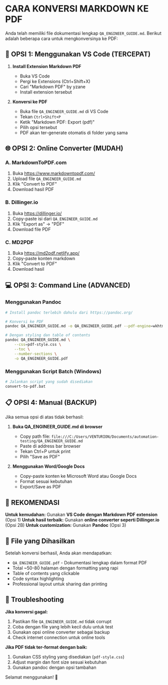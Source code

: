 # CARA KONVERSI MARKDOWN KE PDF

Anda telah memiliki file dokumentasi lengkap `QA_ENGINEER_GUIDE.md`. Berikut adalah beberapa cara untuk mengkonversinya ke PDF:

## 🚀 OPSI 1: Menggunakan VS Code (TERCEPAT)

1. **Install Extension Markdown PDF**
   - Buka VS Code
   - Pergi ke Extensions (Ctrl+Shift+X)
   - Cari "Markdown PDF" by yzane
   - Install extension tersebut

2. **Konversi ke PDF**
   - Buka file `QA_ENGINEER_GUIDE.md` di VS Code
   - Tekan `Ctrl+Shift+P`
   - Ketik "Markdown PDF: Export (pdf)"
   - Pilih opsi tersebut
   - PDF akan ter-generate otomatis di folder yang sama

## 🌐 OPSI 2: Online Converter (MUDAH)

### A. MarkdownToPDF.com
1. Buka https://www.markdowntopdf.com/
2. Upload file `QA_ENGINEER_GUIDE.md`
3. Klik "Convert to PDF"
4. Download hasil PDF

### B. Dillinger.io
1. Buka https://dillinger.io/
2. Copy-paste isi dari `QA_ENGINEER_GUIDE.md`
3. Klik "Export as" → "PDF"
4. Download file PDF

### C. MD2PDF
1. Buka https://md2pdf.netlify.app/
2. Copy-paste konten markdown
3. Klik "Convert to PDF"
4. Download hasil

## 💻 OPSI 3: Command Line (ADVANCED)

### Menggunakan Pandoc
```bash
# Install pandoc terlebih dahulu dari https://pandoc.org/

# Konversi ke PDF
pandoc QA_ENGINEER_GUIDE.md -o QA_ENGINEER_GUIDE.pdf --pdf-engine=wkhtmltopdf

# Dengan styling dan table of contents
pandoc QA_ENGINEER_GUIDE.md \
    --css=pdf-style.css \
    --toc \
    --number-sections \
    -o QA_ENGINEER_GUIDE.pdf
```

### Menggunakan Script Batch (Windows)
```bash
# Jalankan script yang sudah disediakan
convert-to-pdf.bat
```

## 📋 OPSI 4: Manual (BACKUP)

Jika semua opsi di atas tidak berhasil:

1. **Buka QA_ENGINEER_GUIDE.md di browser**
   - Copy path file: `file:///C:/Users/VENTURION/Documents/automation-testing/QA_ENGINEER_GUIDE.md`
   - Paste di address bar browser
   - Tekan Ctrl+P untuk print
   - Pilih "Save as PDF"

2. **Menggunakan Word/Google Docs**
   - Copy-paste konten ke Microsoft Word atau Google Docs
   - Format sesuai kebutuhan
   - Export/Save as PDF

## 🎯 REKOMENDASI

**Untuk kemudahan:** Gunakan **VS Code dengan Markdown PDF extension** (Opsi 1)
**Untuk hasil terbaik:** Gunakan **online converter seperti Dillinger.io** (Opsi 2B)
**Untuk customization:** Gunakan **Pandoc** (Opsi 3)

## 📄 File yang Dihasilkan

Setelah konversi berhasil, Anda akan mendapatkan:
- `QA_ENGINEER_GUIDE.pdf` - Dokumentasi lengkap dalam format PDF
- Total ~50-80 halaman dengan formatting yang rapi
- Table of contents yang clickable
- Code syntax highlighting
- Professional layout untuk sharing dan printing

## 🔧 Troubleshooting

**Jika konversi gagal:**
1. Pastikan file `QA_ENGINEER_GUIDE.md` tidak corrupt
2. Coba dengan file yang lebih kecil dulu untuk test
3. Gunakan opsi online converter sebagai backup
4. Check internet connection untuk online tools

**Jika PDF tidak ter-format dengan baik:**
1. Gunakan CSS styling yang disediakan (`pdf-style.css`)
2. Adjust margin dan font size sesuai kebutuhan
3. Gunakan pandoc dengan opsi tambahan

Selamat menggunakan! 🎉
